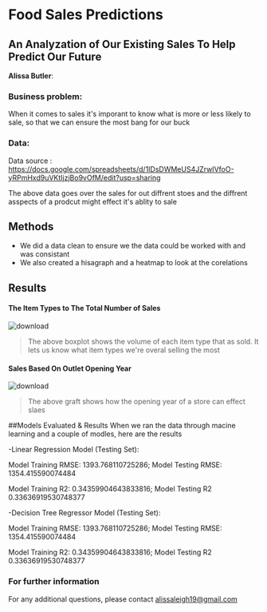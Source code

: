 # Food Sales Predictions
## An Analyzation of Our Existing Sales To Help Predict Our Future

**Alissa Butler**: 

### Business problem:

When it comes to sales it's imporant to know what is more or less likely to sale, so that we can ensure the most bang for our buck


### Data:
Data source : https://docs.google.com/spreadsheets/d/1IDsDWMeUS4JZrwIVfoO-yRPmHxd9uVKtIjzjBo9vOfM/edit?usp=sharing

The above data goes over the sales for out diffrent stoes and the diffrent asspects of a prodcut might effect it's ablity to sale


## Methods
- We did a data clean to ensure we the data could be worked with and was consistant
- We also created a hisagraph and a heatmap to look at the corelations

## Results

#### The Item Types to The Total Number of Sales
![download](https://user-images.githubusercontent.com/118623787/224366814-1fb67c25-ca78-4d60-85c4-2928f862f41d.png)
> The above boxplot shows the volume of each item type that as sold. It lets us know what item types we're overal selling the most

#### Sales Based On Outlet Opening Year
![download](https://user-images.githubusercontent.com/118623787/224367703-86838924-91c1-4118-8a5b-3f7ceeeb1113.png)
>The above graft shows how the opening year of a store can effect slaes 

##Models Evaluated & Results
When we ran the data through macine learning and a couple of modles, here are the results

-Linear Regression Model (Testing Set):

Model Training RMSE: 1393.768110725286;
Model Testing RMSE: 1354.415590074484

Model Training R2: 0.34359904643833816;
Model Testing R2 0.33636919530748377

-Decision Tree Regressor Model (Testing Set):

Model Training RMSE: 1393.768110725286;
Model Testing RMSE: 1354.415590074484

Model Training R2: 0.34359904643833816;
Model Testing R2 0.33636919530748377

### For further information


For any additional questions, please contact alissaleigh19@gmail.com
